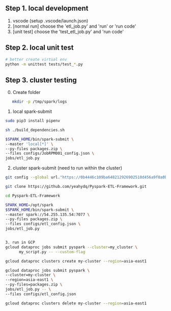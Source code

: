 
## Step 1. local development

  1. vscode (setup .vscode/launch.json)
  2. [normal run] choose the 'etl_job.py' and 'run' or 'run code'
  3. [unit test] choose the 'test_etl_job.py' and 'run code'

## Step 2. local unit test

```bash
# better create virtual env
python -m unittest tests/test_*.py
```

## Step 3. cluster testing

   0. Create folder

```bash
   mkdir -p /tmp/spark/logs
```

   1. local spark-submit

```bash
sudo pip3 install pipenv

sh ./build_dependencies.sh

$SPARK_HOME/bin/spark-submit \
--master 'local[*]' \
--py-files packages.zip \
--files configs/JobRPM001_config.json \
jobs/etl_job.py

```

   2. cluster spark-submit (need to run within the cluster)

```bash
git config --global url."https://0b4446c109ba648212926902510d456a9f0a0b78@github.com".insteadOf "https://github.com"

git clone https://github.com/yeahydq/Pyspark-ETL-Framework.git

cd Pyspark-ETL-Framework

SPARK_HOME=/opt/spark
$SPARK_HOME/bin/spark-submit \
--master spark://54.255.135.54:7077 \
--py-files packages.zip \
--files configs/etl_config.json \
jobs/etl_job.py


3. run in GCP
gcloud dataproc jobs submit pyspark --cluster=my_cluster \
      my_script.py -- --custom-flag

gcloud dataproc clusters create my-cluster --region=asia-east1

gcloud dataproc jobs submit pyspark \
--cluster=my-cluster \
--region=asia-east1 \
--py-files=packages.zip \
jobs/etl_job.py -- \
--files configs/etl_config.json

gcloud dataproc clusters delete my-cluster --region=asia-east1
